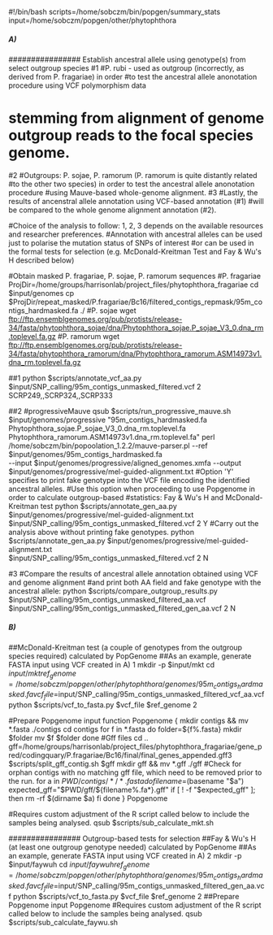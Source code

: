 #!/bin/bash
scripts=/home/sobczm/bin/popgen/summary_stats
input=/home/sobczm/popgen/other/phytophthora

##### A)
################ Establish ancestral allele using genotype(s) from select outgroup species
#1
#P. rubi - used as outgroup (incorrectly, as derived from P. fragariae) in order
#to test the ancestral allele anonotation procedure using VCF polymorphism data
# stemming from alignment of genome outgroup reads to the focal species genome.
#2
#Outgroups: P. sojae, P. ramorum (P. ramorum is quite distantly related
#to the other two species) in order to test the ancestral allele anonotation procedure
#using Mauve-based whole-genome alignment.
#3
#Lastly, the results of ancenstral allele annotation using VCF-based annotation (#1)
#will be compared to the whole genome alignment annotation (#2).

#Choice of the analysis to follow: 1, 2, 3 depends on the available resources and researcher preferences.
#Annotation with ancestral alleles can be used just to polarise the mutation status of SNPs of interest
#or can be used in the formal tests for selection (e.g. McDonald-Kreitman Test and Fay & Wu's H described below)

#Obtain masked P. fragariae, P. sojae, P. ramorum sequences
#P. fragariae
ProjDir=/home/groups/harrisonlab/project_files/phytophthora_fragariae
cd $input/genomes
cp $ProjDir/repeat_masked/P.fragariae/Bc16/filtered_contigs_repmask/95m_contigs_hardmasked.fa ./
#P. sojae
wget ftp://ftp.ensemblgenomes.org/pub/protists/release-34/fasta/phytophthora_sojae/dna/Phytophthora_sojae.P_sojae_V3_0.dna_rm.toplevel.fa.gz
#P. ramorum
wget ftp://ftp.ensemblgenomes.org/pub/protists/release-34/fasta/phytophthora_ramorum/dna/Phytophthora_ramorum.ASM14973v1.dna_rm.toplevel.fa.gz

##1
python $scripts/annotate_vcf_aa.py $input/SNP_calling/95m_contigs_unmasked_filtered.vcf 2 SCRP249,,SCRP324,,SCRP333

##2
#progressiveMauve
qsub $scripts/run_progressive_mauve.sh $input/genomes/progressive "95m_contigs_hardmasked.fa Phytophthora_sojae.P_sojae_V3_0.dna_rm.toplevel.fa Phytophthora_ramorum.ASM14973v1.dna_rm.toplevel.fa"
perl /home/sobczm/bin/popoolation_1.2.2/mauve-parser.pl --ref $input/genomes/95m_contigs_hardmasked.fa \
--input $input/genomes/progressive/aligned_genomes.xmfa --output $input/genomes/progressive/mel-guided-alignment.txt
#Option 'Y' specifies to print fake genotype into the VCF file encoding the identified ancestral alleles.
#Use this option when proceeding to use Popgenome in order to calculate outgroup-based
#statistics: Fay & Wu's H and McDonald-Kreitman test
python $scripts/annotate_gen_aa.py $input/genomes/progressive/mel-guided-alignment.txt \
$input/SNP_calling/95m_contigs_unmasked_filtered.vcf 2 Y
#Carry out the analysis above without printing fake genotypes.
python $scripts/annotate_gen_aa.py $input/genomes/progressive/mel-guided-alignment.txt \
$input/SNP_calling/95m_contigs_unmasked_filtered.vcf 2 N

#3
#Compare the results of ancestral allele annotation obtained using VCF and genome alignment
#and print both AA field and fake genotype with the ancestral allele:
python $scripts/compare_outgroup_results.py $input/SNP_calling/95m_contigs_unmasked_filtered_aa.vcf \
$input/SNP_calling/95m_contigs_unmasked_filtered_gen_aa.vcf 2 N

##### B)
##McDonald-Kreitman test (a couple of genotypes from the outgroup species required) calculated by PopGenome
##As an example, generate FASTA input using VCF created in A) 1
mkdir -p $input/mkt
cd $input/mkt
ref_genome=/home/sobczm/popgen/other/phytophthora/genomes/95m_contigs_hardmasked.fa
vcf_file=$input/SNP_calling/95m_contigs_unmasked_filtered_vcf_aa.vcf
python $scripts/vcf_to_fasta.py $vcf_file $ref_genome 2

#Prepare Popgenome input
function Popgenome {
mkdir contigs && mv *.fasta ./contigs
cd contigs
for f in *.fasta
do
folder=${f%.fasta}
mkdir $folder
mv $f $folder
done
#Gff files
cd ..
gff=/home/groups/harrisonlab/project_files/phytophthora_fragariae/gene_pred/codingquary/P.fragariae/Bc16/final/final_genes_appended.gff3
$scripts/split_gff_contig.sh $gff
mkdir gff && mv *.gff ./gff
#Check for orphan contigs with no matching gff file, which need to be removed prior to the run.
for a in $PWD/contigs/*/*.fasta
do
filename=$(basename "$a")
expected_gff="$PWD/gff/${filename%.fa*}.gff"
if [ ! -f "$expected_gff" ];
then
   rm -rf $(dirname $a)
fi
done
}
Popgenome

#Requires custom adjustment of the R script called below to include the samples being analysed.
qsub $scripts/sub_calculate_mkt.sh

################ Outgroup-based tests for selection
##Fay & Wu's H (at least one outgroup genotype needed) calculated by PopGenome
##As an example, generate FASTA input using VCF created in A) 2
mkdir -p $input/faywuh
cd $input/faywuh
ref_genome=/home/sobczm/popgen/other/phytophthora/genomes/95m_contigs_hardmasked.fa
vcf_file=$input/SNP_calling/95m_contigs_unmasked_filtered_gen_aa.vcf
python $scripts/vcf_to_fasta.py $vcf_file $ref_genome 2
##Prepare Popgenome input
Popgenome
#Requires custom adjustment of the R script called below to include the samples being analysed.
qsub $scripts/sub_calculate_faywu.sh
